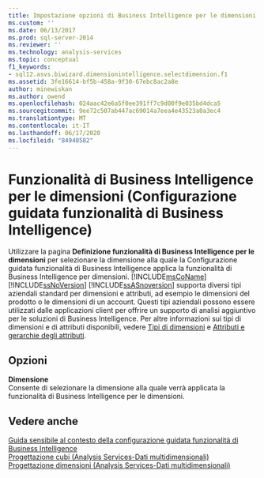```yaml
---
title: Impostazione opzioni di Business Intelligence per le dimensioni (configurazione guidata funzionalità di Business Intelligence) | Microsoft Docs
ms.custom: ''
ms.date: 06/13/2017
ms.prod: sql-server-2014
ms.reviewer: ''
ms.technology: analysis-services
ms.topic: conceptual
f1_keywords:
- sql12.asvs.biwizard.dimensionintelligence.selectdimension.f1
ms.assetid: 3fe16614-bf5b-458a-9f30-67ebc8ac2a8e
author: minewiskan
ms.author: owend
ms.openlocfilehash: 024aac42e6a5f0ee391ff7c9d00f9e035bd4dca5
ms.sourcegitcommit: 9ee72c507ab447ac69014a7eea4e43523a0a3ec4
ms.translationtype: MT
ms.contentlocale: it-IT
ms.lasthandoff: 06/17/2020
ms.locfileid: "84940582"
---
```

# <a name="set-dimension-intelligence-options-business-intelligence-wizard"></a>Funzionalità di Business Intelligence per le dimensioni (Configurazione guidata funzionalità di Business Intelligence)
  Utilizzare la pagina **Definizione funzionalità di Business Intelligence per le dimensioni** per selezionare la dimensione alla quale la Configurazione guidata funzionalità di Business Intelligence applica la funzionalità di Business Intelligence per dimensioni. [!INCLUDE[msCoName](../includes/msconame-md.md)][!INCLUDE[ssNoVersion](../includes/ssnoversion-md.md)] [!INCLUDE[ssASnoversion](../includes/ssasnoversion-md.md)] supporta diversi tipi aziendali standard per dimensioni e attributi, ad esempio le dimensioni del prodotto o le dimensioni di un account. Questi tipi aziendali possono essere utilizzati dalle applicazioni client per offrire un supporto di analisi aggiuntivo per le soluzioni di Business Intelligence. Per altre informazioni sui tipi di dimensioni e di attributi disponibili, vedere [Tipi di dimensioni](multidimensional-models-olap-logical-dimension-objects/database-dimension-properties-types.md) e [Attributi e gerarchie degli attributi](multidimensional-models-olap-logical-dimension-objects/attributes-and-attribute-hierarchies.md).  
  
## <a name="options"></a>Opzioni  
 **Dimensione**  
 Consente di selezionare la dimensione alla quale verrà applicata la funzionalità di Business Intelligence per le dimensioni.  
  
## <a name="see-also"></a>Vedere anche  
 [Guida sensibile al contesto della configurazione guidata funzionalità di Business Intelligence](business-intelligence-wizard-f1-help.md)   
 [Progettazione cubi &#40;Analysis Services-Dati multidimensionali&#41;](cube-designer-analysis-services-multidimensional-data.md)   
 [Progettazione dimensioni &#40;Analysis Services-Dati multidimensionali&#41;](dimension-designer-analysis-services-multidimensional-data.md)  
  
  
